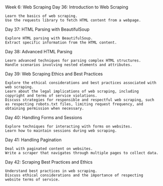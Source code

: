 Week 6: Web Scraping
Day 36: Introduction to Web Scraping

    Learn the basics of web scraping.
    Use the requests library to fetch HTML content from a webpage.

Day 37: HTML Parsing with BeautifulSoup

    Explore HTML parsing with BeautifulSoup.
    Extract specific information from the HTML content.

Day 38: Advanced HTML Parsing

    Learn advanced techniques for parsing complex HTML structures.
    Handle scenarios involving nested elements and attributes.

Day 39: Web Scraping Ethics and Best Practices

    Explore the ethical considerations and best practices associated with web scraping.
    Learn about the legal implications of web scraping, including copyright and terms of service violations.
    Discuss strategies for responsible and respectful web scraping, such as respecting robots.txt files, limiting request frequency, and obtaining permission when necessary.

Day 40: Handling Forms and Sessions

    Explore techniques for interacting with forms on websites.
    Learn how to maintain sessions during web scraping.

Day 41: Handling Pagination

    Deal with paginated content on websites.
    Write a scraper that navigates through multiple pages to collect data.

Day 42: Scraping Best Practices and Ethics

    Understand best practices in web scraping.
    Discuss ethical considerations and the importance of respecting website terms of service.